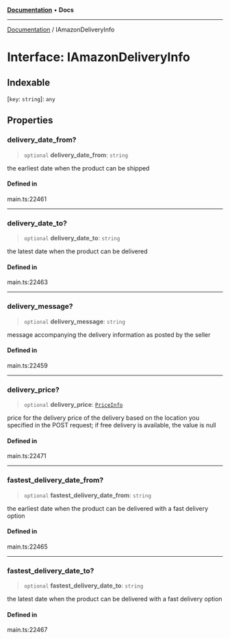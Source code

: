 [**Documentation**](../README.md) • **Docs**

***

[Documentation](../globals.md) / IAmazonDeliveryInfo

# Interface: IAmazonDeliveryInfo

## Indexable

 \[`key`: `string`\]: `any`

## Properties

### delivery\_date\_from?

> `optional` **delivery\_date\_from**: `string`

the earliest date when the product can be shipped

#### Defined in

main.ts:22461

***

### delivery\_date\_to?

> `optional` **delivery\_date\_to**: `string`

the latest date when the product can be delivered

#### Defined in

main.ts:22463

***

### delivery\_message?

> `optional` **delivery\_message**: `string`

message accompanying the delivery information as posted by the seller

#### Defined in

main.ts:22459

***

### delivery\_price?

> `optional` **delivery\_price**: [`PriceInfo`](../classes/PriceInfo.md)

price for the delivery
price of the delivery based on the location you specified in the POST request;
if free delivery is available, the value is null

#### Defined in

main.ts:22471

***

### fastest\_delivery\_date\_from?

> `optional` **fastest\_delivery\_date\_from**: `string`

the earliest date when the product can be delivered with a fast delivery option

#### Defined in

main.ts:22465

***

### fastest\_delivery\_date\_to?

> `optional` **fastest\_delivery\_date\_to**: `string`

the latest date when the product can be delivered with a fast delivery option

#### Defined in

main.ts:22467
